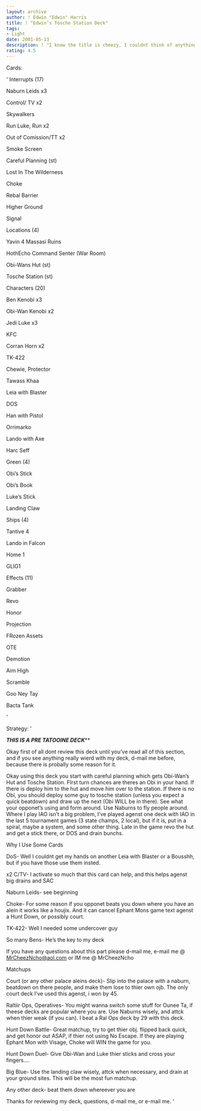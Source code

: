 ```yaml
---
layout: archive
author: ! Edwin "Edwin" Harris
title: ! "Edwin’s Tosche Station Deck"
tags:
- Light
date: 2001-05-13
description: ! "I know the title is cheezy, I couldnt think of anything else. BTW This deck gets crazy activation."
rating: 4.5
---
```

Cards: 

' 
Interrupts (17)

Naburn Leids x3

Control/ TV x2

Skywalkers

Run Luke, Run x2

Out of Comission/TT x2

Smoke Screen

Careful Planning (st)

Lost In The Wilderness

Choke

Rebal Barrier

Higher Ground

Signal


Locations (4)

Yavin 4 Massasi Ruins

HothEcho Command Senter (War Room)

Obi-Wans Hut (st)

Tosche Station (st)


Characters (20)

Ben Kenobi x3

Obi-Wan Kenobi x2

Jedi Luke x3

KFC

Corran Horn x2

TK-422

Chewie, Protector

Tawass Khaa

Leia with Blaster

DOS

Han with Pistol

Orrimarko

Lando with Axe

Harc Seff


Green (4)

Obi’s Stick

Obi’s Book

Luke’s Stick

Landing Claw


Ships (4)

Tantive 4

Lando in Falcon

Home 1 

GLIG1


Effects (11)

Grabber

Revo

Honor

Projection

FRozen Assets

OTE

Demotion

Aim High

Scramble

Goo Ney Tay

Bacta Tank

'

Strategy: '

*****THIS IS A PRE TATOOINE DECK*******


Okay first of all dont review this deck until you’ve read all of this section, and if you see anything really wierd with my deck, d-mail me before, because there is probally some reason for it. 


Okay using this deck you start with careful planning which gets Obi-Wan’s Hut and Tosche Station. FIrst turn chances are theres an Obi in your hand. If there is deploy him to the hut and move him over to the station. If there is no Obi, you should deploy some guy to tosche station (unless you expect a quick beatdown) and draw up the next (Obi WILL be in there). See what your opponet’s using and form around. Use Naburns to fly people around. Where I play IAO isn’t a big problem, I’ve played agenst one deck with IAO in the last 5 tournament games (3 state champs, 2 local), but if it is, put in a spiral, maybe a system, and some other thing. Late in the game revo the hut and get a stick there, or DOS and drain bunchs.


Why I Use Some Cards


DoS- Well I couldnt get my hands on another Leia with Blaster or a Bousshh, but if you have those use them insted.


x2 C/TV- I activate so much that this card can help, and this helps agenst big drains and SAC


Naburn Leids- see beginning 


Choke- For some reason if you opponet beats you down where you have an alein it works like a houjix. And it can cancel Ephant Mons game text agenst a Hunt Down, or possibly court.


TK-422- Well I needed some undercover guy


So many Bens- He’s the key to my deck


If you have any questions about this part please d-mail me, e-mail me @ MrCheezNcho@aol.com or IM me @ MrCheezNcho




Matchups



Court (or any other palace aleins deck)- Slip into the palace with a naburn, beatdown on there people, and make them lose to thier own ojb. The only court deck I’ve used this agenst, i won by 45.


Raltiir Ops, Operatives- You might wanna switch some stuff for Ounee Ta, if theese decks are popular where you are. Use Naburns wisely, and attck when thier weak (if you can). I beat a Ral Ops deck by 29 with this deck.


Hunt Down Battle- Great matchup, try to get thier obj. flipped back quick, and get honor out ASAP, if thier not using No Escape. If they are playing Ephant Mon with Visage, Choke will WIN the game for you.


Hunt Down Duel- Give Obi-Wan and Luke thier sticks and cross your fingers....


Big Blue- Use the landing claw wisely, attck when necessary, and drain at your ground sites. This will be the most fun matchup.


Any other deck- beat them down whereever you are



Thanks for reviewing my deck, questions, d-mail me, or e-mail me.  '